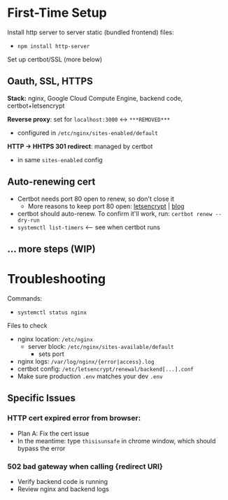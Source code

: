 # First-Time Setup

Install http server to server static (bundled frontend) files:

- `npm install http-server`

Set up certbot/SSL (more below)

## Oauth, SSL, HTTPS

**Stack:** nginx, Google Cloud Compute Engine, backend code, certbot+letsencrypt

**Reverse proxy**: set for `localhost:3000` <-> `***REMOVED***`

- configured in `/etc/nginx/sites-enabled/default`

**HTTP -> HHTPS 301 redirect**: managed by certbot

- in same `sites-enabled` config

## Auto-renewing cert

- Certbot needs port 80 open to renew, so don't close it
  - More reasons to keep port 80 open: [letsencrypt](https://letsencrypt.org/docs/allow-port-80/) | [blog](https://scotthelme.co.uk/why-closing-port-80-is-bad-for-security/)
- certbot should auto-renew. To confirm it'll work, run:
  `certbot renew --dry-run`
- `systemctl list-timers` <-- see when certbot runs

## ... more steps (WIP)

# Troubleshooting

Commands:

- `systemctl status nginx`

Files to check

- nginx location: `/etc/nginx`
  - server block: `/etc/nginx/sites-available/default`
    - sets port
- nginx logs: `/var/log/nginx/{error|access}.log`
- certbot config: `/etc/letsencrypt/renewal/backend[...].conf`
- Make sure production `.env` matches your dev `.env`

## Specific Issues

### HTTP cert expired error from browser:

- Plan A: Fix the cert issue
- In the meantime: type `thisisunsafe` in chrome window, which should bypass the error

### 502 bad gateway when calling {redirect URI}

- Verify backend code is running
- Review nginx and backend logs
